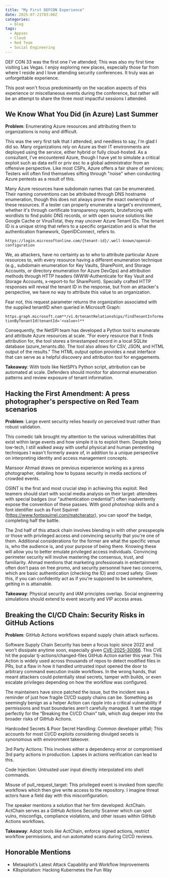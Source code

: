 ```yaml
---
title: "My First DEFCON Experience"
date: 2025-07-21T03:08Z
categories:
  - blog
tags:
  - Appsec
  - Cloud
  - Red Team
  - Social Engineering
---
```


DEF CON 33 was the first one I've attended; This was also my first time visiting Las Vegas. I enjoy exploring new places, especially those far from where I reside and I love attending security conferences. It truly was an unforgettable experience. 

This post won't focus predominantly on the vacation aspects of this experience or miscellaneous events during the conference, but rather will be an attempt to share the three most impactful sessions I attended.  


## We Know What You Did (in Azure) Last Summer

**Problem**: Enumerating Azure resources and attributing them to organizations is noisy and difficult.

This was the very first talk that I attended, and needless to say, I'm glad I did so. Many organizations rely on Azure as their IT environments are deployed using the service, either hybrid or fully cloud-hosted. As a consultant, I've encountered Azure, though I have yet to simulate a critical exploit such as data exfil or priv esc to a global administrator from an offensive perspective. Like most CSPs, Azure offers a fair share of services; Testers will often find themselves sifting through "noise" when conducting Azure pentests as a result of this. 

Many Azure resources have subdomain names that can be enumerated. Their naming conventions can be attributed through DNS hostname enumeration, though this does not always prove the exact ownership of these resources. If a tester can properly enumerate a target's environment, whether it's through certificate transparency reports, bruteforcing with wordlists to find public DNS records, or with open source solutions like Google Cache or VirusTotal, they may uncover Azure Tenant IDs. The tenant ID is a unique string that refers to a specific organization and is what the authentication framework, OpenIDConnect, refers to.

```https://login.microsoftonline.com/{tenant-id}/.well-known/openid-configuration```

 We, as attackers, have no certainty as to who to attribute particular Azure resources to, with every resource having a different enumeration technique (e.g., subdomain enumeration for Key Vaults, SharePoint, and Storage Accounts, or directory enumeration for Azure DevOps) and attribution methods through HTTP headers (WWW-Authenticate for Key Vault and Storage Accounts, x-report-to for SharePoint). Specially crafted HTTP responses will reveal the tenant ID in the response, but from an attacker's perspective, we have no way to attribute this value to an organization.

 Fear not, this request parameter returns the organization associated with the supplied tenantID when queried in Microsoft Graph:

 ```https.graph.microsoft.com**/v1.0/tenantRelationships/findTenantInformationByTenantId(tenantId='<value>)**```
 
Consequently, the NetSPI team has developed a Python tool to enumerate and attribute Azure resources at scale. "For every resource that it finds attribution for, the tool stores a timestamped record in a local SQLite database (azure_tenants.db). The tool also allows for CSV, JSON, and HTML output of the results." The HTML output option provides a neat interface that can serve as a helpful discovery and attribution tool for engagements.

**Takeaway**: With tools like NetSPI’s Python script, attribution can be automated at scale. Defenders should monitor for abnormal enumeration patterns and review exposure of tenant information.

## Hacking the First Amendment: A press photographer's perspective on Red Team scenarios

**Problem**: Large event security relies heavily on perceived trust rather than robust validation.

This comedic talk brought my attention to the various vulnerabilities that exist within large events and how simple it is to exploit them. Despite being low-tech, I still walked away with useful physical and human pentesting techniques I wasn't formerly aware of, in addition to a unique perspective on interpreting identity and access management concepts.

Mansoor Ahmad draws on previous experience working as a press photographer, detailing how to bypass security in media sections of crowded events. 

OSINT is the first and most crucial step in achieving this exploit. Red teamers should start with social media analysis on their target: attendees with special badges (our "authentication credential") often inadvertently expose the convention of these passes. With good photoshop skills and a font identifier such as Font Squirrel (https://www.fontsquirrel.com/matcherator), you can spoof the badge, completing half the battle.

The 2nd half of this attack chain involves blending in with other presspeople or those with privileged access and convincing security that you're one of them. Additional considerations for the former are what the specific venue is, who the audience is, and your purpose of being there. Knowing these will allow you to better emulate privileged access individuals. Convincing perimeter security will involve mastering the consensus, trust, and familiarity. Ahmad mentions that marketing professionals in entertainment often don't pass on free promo, and security personnel have two concerns, which are basic authentication (checking the ID) and crowd safety. Given this, if you can confidently act as if you're supposed to be somewhere, getting in is attainable. 

**Takeaway**: Physical security and IAM principles overlap. Social engineering simulations should extend to event security and VIP access areas.

## Breaking the CI/CD Chain: Security Risks in GitHub Actions

**Problem**: GitHub Actions workflows expand supply chain attack surfaces.

Software Supply Chain Security has been a focus topic since 2022 and won't dissipate anytime soon, especially given [CVE-2025-30066]((https://www.cve.org/CVERecord?id=CVE-2025-30066)). This CVE hit the popular tj-actions/changed-files GitHub Action earlier this year. This Action is widely used across thousands of repos to detect modified files in PRs, but a flaw in how it handled untrusted input opened the door to arbitrary command execution inside workflows. In the wrong hands, that meant attackers could potentially steal secrets, tamper with builds, or even escalate privileges depending on how the workflow was configured.

The maintainers have since patched the issue, but the incident was a reminder of just how fragile CI/CD supply chains can be. Something as seemingly benign as a helper Action can ripple into a critical vulnerability if permissions and trust boundaries aren’t carefully managed. It set the stage perfectly for the “Breaking the CI/CD Chain” talk, which dug deeper into the broader risks of GitHub Actions.

Hardcoded Secrets & Poor Secret Handling: Common developer pitfall; This accounts for most CI/CD exploits considering divulged secets is synonomous with environment takeover.

3rd Party Actions: This involves either a dependency error or compromised 3rd party actions in production. Lapses in actions verification can lead to this.

Code Injection: Untrusted user input directly interpolated into shell commands.

Misuse of pull_request_target: This privileged event is invoked from specific workflows which then give write access to the repository. I imagine threat actors have a field day with this misconfiguration.

The speaker mentions a solution that her firm developed: ActChain. ActChain serves as a GitHub Actions Security Scanner which can spot vulns, misconfigs, compliance violations, and other issues within GitHub Actions workflows. 

**Takeaway**: Adopt tools like ActChain, enforce signed actions, restrict workflow permissions, and run automated scans during CI/CD reviews.

## Honorable Mentions

- Metasploit’s Latest Attack Capability and Workflow Improvements
- K8sploitation: Hacking Kubernetes the Fun Way
